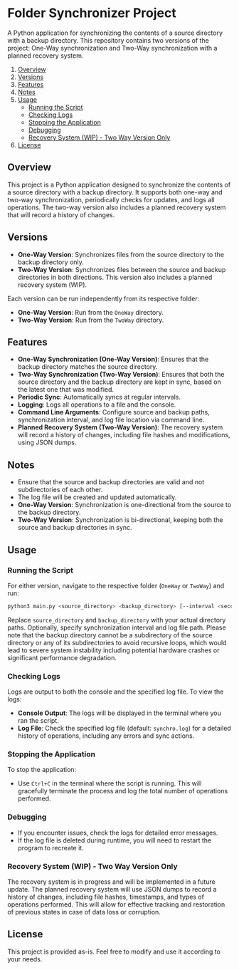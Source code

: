 # Folder Synchronizer Project

A Python application for synchronizing the contents of a source directory with a backup directory. This repository contains two versions of the project: One-Way synchronization and Two-Way synchronization with a planned recovery system.

1. [Overview](#overview)
2. [Versions](#versions)
3. [Features](#features)
4. [Notes](#notes)
5. [Usage](#usage)
   - [Running the Script](#running-the-script)
   - [Checking Logs](#checking-logs)
   - [Stopping the Application](#stopping-the-application)
   - [Debugging](#debugging)
   - [Recovery System (WIP) - Two Way Version Only](#recovery-system-wip---two-way-version-only)
6. [License](#license)

## Overview

This project is a Python application designed to synchronize the contents of a source directory with a backup directory. It supports both one-way and two-way synchronization, periodically checks for updates, and logs all operations. The two-way version also includes a planned recovery system that will record a history of changes.

## Versions

- **One-Way Version**: Synchronizes files from the source directory to the backup directory only.
- **Two-Way Version**: Synchronizes files between the source and backup directories in both directions. This version also includes a planned recovery system (WIP).

Each version can be run independently from its respective folder:

- **One-Way Version**: Run from the `OneWay` directory.
- **Two-Way Version**: Run from the `TwoWay` directory.

## Features

- **One-Way Synchronization (One-Way Version)**: Ensures that the backup directory matches the source directory.
- **Two-Way Synchronization (Two-Way Version)**: Ensures that both the source directory and the backup directory are kept in sync, based on the latest one that was modified.
- **Periodic Sync**: Automatically syncs at regular intervals.
- **Logging**: Logs all operations to a file and the console.
- **Command Line Arguments**: Configure source and backup paths, synchronization interval, and log file location via command line.
- **Planned Recovery System (Two-Way Version)**: The recovery system will record a history of changes, including file hashes and modifications, using JSON dumps.

## Notes

- Ensure that the source and backup directories are valid and not subdirectories of each other.
- The log file will be created and updated automatically.
- **One-Way Version**: Synchronization is one-directional from the source to the backup directory.
- **Two-Way Version**: Synchronization is bi-directional, keeping both the source and backup directories in sync.

## Usage

### Running the Script

For either version, navigate to the respective folder (`OneWay` or `TwoWay`) and run:

```bash
python3 main.py <source_directory> <backup_directory> [--interval <seconds>] [--log <log_file>]
```

Replace `source_directory` and `backup_directory` with your actual directory paths. Optionally, specify synchronization interval and log file path. Please note that the backup directory cannot be a subdirectory of the source directory or any of its subdirectories to avoid recursive loops, which would lead to severe system instability including potential hardware crashes or significant performance degradation.

### Checking Logs

Logs are output to both the console and the specified log file. To view the logs:
- **Console Output**: The logs will be displayed in the terminal where you ran the script.
- **Log File**: Check the specified log file (default: `synchro.log`) for a detailed history of operations, including any errors and sync actions.

### Stopping the Application

To stop the application:
- Use `Ctrl+C` in the terminal where the script is running. This will gracefully terminate the process and log the total number of operations performed.

### Debugging

- If you encounter issues, check the logs for detailed error messages.
- If the log file is deleted during runtime, you will need to restart the program to recreate it.

### Recovery System (WIP) - Two Way Version Only

The recovery system is in progress and will be implemented in a future update. The planned recovery system will use JSON dumps to record a history of changes, including file hashes, timestamps, and types of operations performed. This will allow for effective tracking and restoration of previous states in case of data loss or corruption.

## License

This project is provided as-is. Feel free to modify and use it according to your needs.
